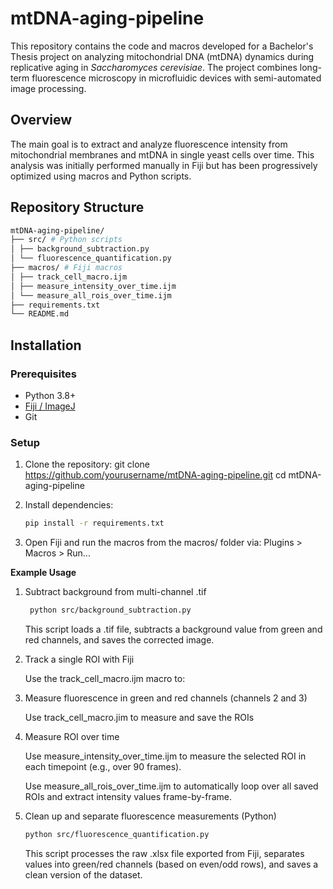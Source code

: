 # mtDNA-aging-pipeline

This repository contains the code and macros developed for a Bachelor's Thesis project on analyzing mitochondrial DNA (mtDNA) dynamics during replicative aging in *Saccharomyces cerevisiae*. The project combines long-term fluorescence microscopy in microfluidic devices with semi-automated image processing.

## Overview

The main goal is to extract and analyze fluorescence intensity from mitochondrial membranes and mtDNA in single yeast cells over time. This analysis was initially performed manually in Fiji but has been progressively optimized using macros and Python scripts.

## Repository Structure

```bash
mtDNA-aging-pipeline/
├── src/ # Python scripts
│ ├── background_subtraction.py
│ └── fluorescence_quantification.py
├── macros/ # Fiji macros
│ ├── track_cell_macro.ijm
│ ├── measure_intensity_over_time.ijm
│ └── measure_all_rois_over_time.ijm
├── requirements.txt
└── README.md
```

## Installation

### Prerequisites

- Python 3.8+
- [Fiji / ImageJ](https://imagej.net/software/fiji/)
- Git

### Setup

1. Clone the repository:
   git clone https://github.com/yourusername/mtDNA-aging-pipeline.git
   cd mtDNA-aging-pipeline

2. Install dependencies:
   ```bash
   pip install -r requirements.txt
   ```
   
3. Open Fiji and run the macros from the macros/ folder via:
   Plugins > Macros > Run...


**Example Usage**

1. Subtract background from multi-channel .tif
   ```bash
    python src/background_subtraction.py
   ```
    This script loads a .tif file, subtracts a background value from green and red channels, and saves the corrected image.

2. Track a single ROI with Fiji
   
    Use the track_cell_macro.ijm macro to:

3. Measure fluorescence in green and red channels (channels 2 and 3)
   
    Use track_cell_macro.jim to measure and save the ROIs

4. Measure ROI over time
   
    Use measure_intensity_over_time.ijm to measure the selected ROI in each timepoint (e.g., over 90 frames).

    Use measure_all_rois_over_time.ijm to automatically loop over all saved ROIs and extract intensity values frame-by-frame.

5. Clean up and separate fluorescence measurements (Python)
    ```bash
    python src/fluorescence_quantification.py
    ```
    This script processes the raw .xlsx file exported from Fiji, separates values into green/red channels (based on even/odd rows), and saves a clean version of the dataset.
